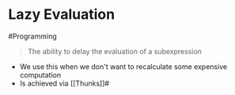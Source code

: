 # Lazy Evaluation
#Programming

> The ability to delay the evaluation of a subexpression
- We use this when we don't want to recalculate some expensive computation
- Is achieved via [[Thunks]]#
